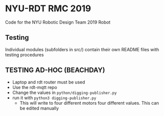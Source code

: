 # NYU-RDT RMC 2019

Code for the NYU Robotic Design Team 2019 Robot

## Testing
Individual modules (subfolders in src/) contain their own README files with testing procedures

## TESTING AD-HOC (BEACHDAY)
- Laptop and rdt router must be used
- Use the rdt-mqtt repo
- Change the values in `python/digging-publisher.py`
- run it with `python3 digging-publisher.py`
  - This will write to four different motors four different values.  This can be edited manually


